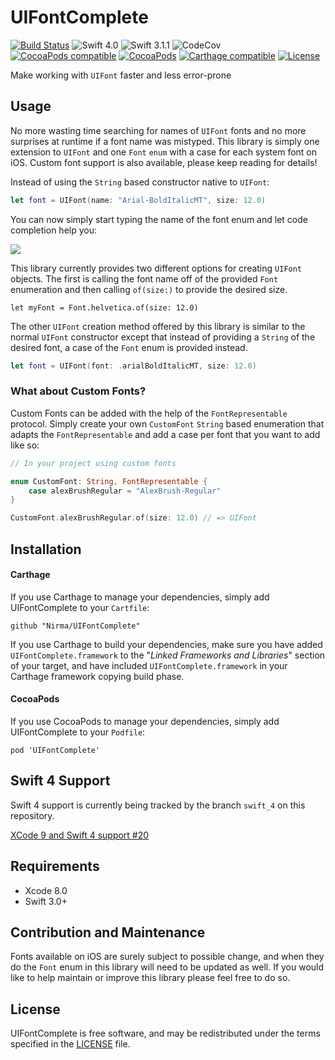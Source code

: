# UIFontComplete
[![Build Status](https://travis-ci.org/Nirma/UIFontComplete.svg?branch=master)](https://travis-ci.org/Nirma/UIFontComplete)
![Swift 4.0](https://img.shields.io/badge/Swift-4.0-orange.svg)
![Swift 3.1.1](https://img.shields.io/badge/Swift-3.1.1-orange.svg)
![CodeCov](https://img.shields.io/codecov/c/github/Nirma/UIFontComplete.svg)
[![CocoaPods compatible](https://img.shields.io/cocoapods/v/UIFontComplete.svg)](#cocoapods)
[![CocoaPods](https://img.shields.io/cocoapods/dt/UIFontComplete.svg)]()
[![Carthage compatible](https://img.shields.io/badge/Carthage-compatible-4BC51D.svg?style=flat)](https://github.com/Carthage/Carthage)
[![License](http://img.shields.io/:license-mit-blue.svg)](http://doge.mit-license.org)

Make working with `UIFont` faster and less error-prone

## Usage 
No more wasting time searching for names of `UIFont` fonts and no more surprises at runtime if a font name was mistyped.
This library is simply one extension to `UIFont` and one `Font` `enum` with a case for each system font on iOS. 
Custom font support is also available, please keep reading for details!

Instead of using the `String` based constructor native to `UIFont`:

```swift
let font = UIFont(name: "Arial-BoldItalicMT", size: 12.0)
```

You can now simply start typing the name of the font enum and let code completion help you:

![](http://i.imgur.com/yBYRQVB.gif)

This library currently provides two different options for creating `UIFont` objects.
The first is calling the font name off of the provided `Font` enumeration and then calling `of(size:)`
to provide the desired size.
 
```swif
let myFont = Font.helvetica.of(size: 12.0)
```

The other `UIFont` creation method offered by this library is similar to the normal `UIFont`
constructor except that instead of providing a `String` of the desired font, a case of the `Font` enum is provided instead.
 
```swift
let font = UIFont(font: .arialBoldItalicMT, size: 12.0)
```

### What about Custom Fonts?
Custom Fonts can be added with the help of the `FontRepresentable` protocol.
Simply create your own `CustomFont` `String` based enumeration that adapts the 
`FontRepresentable` and add a case per font that you want to add like so:

```swift
// In your project using custom fonts

enum CustomFont: String, FontRepresentable {
    case alexBrushRegular = "AlexBrush-Regular"
}

CustomFont.alexBrushRegular.of(size: 12.0) // => UIFont
```


## Installation

#### Carthage

If you use Carthage to manage your dependencies, simply add
UIFontComplete to your `Cartfile`:

```
github "Nirma/UIFontComplete"
```

If you use Carthage to build your dependencies, make sure you have added `UIFontComplete.framework` to the "_Linked Frameworks and Libraries_" section of your target, and have included `UIFontComplete.framework` in your Carthage framework copying build phase.

#### CocoaPods

If you use CocoaPods to manage your dependencies, simply add
UIFontComplete to your `Podfile`:

```
pod 'UIFontComplete'
```

## Swift 4 Support
Swift 4 support is currently being tracked by the branch `swift_4` on this repository.

[XCode 9 and Swift 4 support #20](https://github.com/Nirma/UIFontComplete/pull/20)

## Requirements

* Xcode 8.0
* Swift 3.0+

## Contribution and Maintenance 
Fonts available on iOS are surely subject to possible change,
and when they do the `Font` enum in this library will need to be updated as well.
If you would like to help maintain or improve this library please feel free to do so. 

## License

UIFontComplete is free software, and may be redistributed under the terms specified in the [LICENSE] file.

[LICENSE]: /LICENSE
